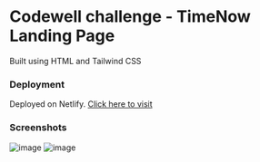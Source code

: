 
# Codewell challenge - TimeNow Landing Page

Built using HTML and Tailwind CSS

### Deployment

Deployed on Netlify. [Click here to visit](https://codewell-timenow.netlify.app/pricing-plan.html)

### Screenshots

![image](https://user-images.githubusercontent.com/24612087/125307078-6025a980-e34d-11eb-907b-c3387d732388.png)
![image](https://user-images.githubusercontent.com/24612087/125307182-77649700-e34d-11eb-9e3a-5ad4f500e46e.png)

